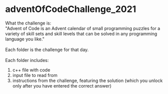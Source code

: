 # adventOfCodeChallenge_2021

What the challenge is:\
 	"Advent of Code is an Advent calendar of small programming puzzles for a variety of skill sets and 
	skill levels that can be solved in any programming language you like."\
\
Each folder is the challenge for that day.\
\
Each folder includes:
1) c++ file with code
2) input file to read from
3) instructions from the challenge, featuring the solution (which you unlock only after you have entered the correct answer)